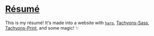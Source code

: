 # [Résumé](https://paulmakesthe.net/resume/)
This is my résumé! It's made into a website with [`harp`](https://github.com/sintaxi/harp), [Tachyons-Sass](https://github.com/tachyons-css/tachyons-sass), [Tachyons-Print](https://github.com/lowmess/tachyons-print), and some magic! ✨
